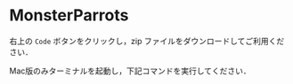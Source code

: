 # MonsterParrots

右上の ``Code`` ボタンをクリックし，zip ファイルをダウンロードしてご利用ください．

Mac版のみターミナルを起動し，下記コマンドを実行してください．
